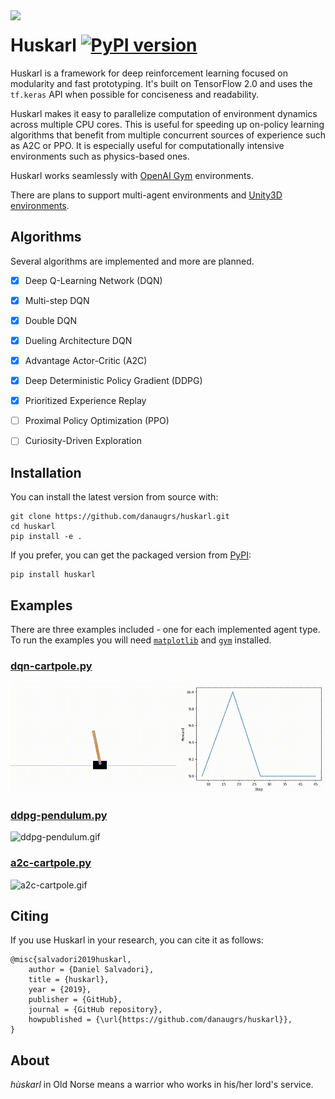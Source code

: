<img align="left" src="https://github.com/danaugrs/huskarl/blob/master/logo.png">

# Huskarl [![PyPI version](https://badge.fury.io/py/huskarl.svg)](https://badge.fury.io/py/huskarl)

Huskarl is a framework for deep reinforcement learning focused on modularity and fast prototyping.
It's built on TensorFlow 2.0 and uses the `tf.keras` API when possible for conciseness and readability.

Huskarl makes it easy to parallelize computation of environment dynamics across multiple CPU cores.
This is useful for speeding up on-policy learning algorithms that benefit from multiple concurrent sources of experience such as A2C or PPO.
It is especially useful for computationally intensive environments such as physics-based ones.

Huskarl works seamlessly with [OpenAI Gym](https://gym.openai.com/) environments.

There are plans to support multi-agent environments and [Unity3D environments](https://unity3d.ai).

## Algorithms

Several algorithms are implemented and more are planned.

* [x] Deep Q-Learning Network (DQN)
* [x] Multi-step DQN
* [x] Double DQN
* [x] Dueling Architecture DQN
* [x] Advantage Actor-Critic (A2C)
* [x] Deep Deterministic Policy Gradient (DDPG)
* [x] Prioritized Experience Replay
* [ ] Proximal Policy Optimization (PPO)
* [ ] Curiosity-Driven Exploration


## Installation
You can install the latest version from source with:
```
git clone https://github.com/danaugrs/huskarl.git
cd huskarl
pip install -e .
```
If you prefer, you can get the packaged version from [PyPI](https://pypi.org/project/huskarl/):
```
pip install huskarl
```

## Examples
There are three examples included - one for each implemented agent type. To run the examples you will need [`matplotlib`](https://github.com/matplotlib/matplotlib) and [`gym`](https://github.com/openai/gym) installed. 

### [dqn-cartpole.py](https://github.com/danaugrs/huskarl/blob/master/examples/dqn-cartpole.py)
![dqn-cartpole.gif](examples/dqn-cartpole.gif)
### [ddpg-pendulum.py](https://github.com/danaugrs/huskarl/blob/master/examples/ddpg-pendulum.py)
![ddpg-pendulum.gif](examples/ddpg-pendulum.gif)
### [a2c-cartpole.py](https://github.com/danaugrs/huskarl/blob/master/examples/a2c-cartpole.py)
![a2c-cartpole.gif](examples/a2c-cartpole.gif)

## Citing

If you use Huskarl in your research, you can cite it as follows:
```
@misc{salvadori2019huskarl,
    author = {Daniel Salvadori},
    title = {huskarl},
    year = {2019},
    publisher = {GitHub},
    journal = {GitHub repository},
    howpublished = {\url{https://github.com/danaugrs/huskarl}},
}
```

## About

_hùskarl_ in Old Norse means a warrior who works in his/her lord's service.
